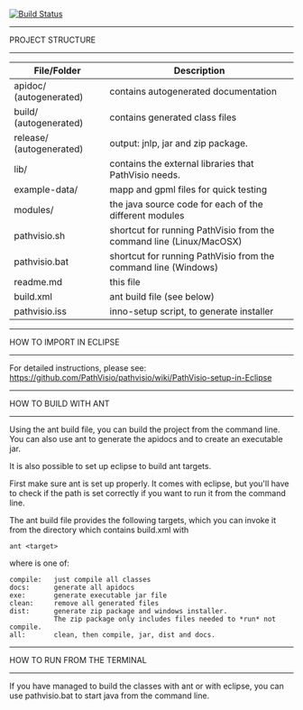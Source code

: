 [![Build Status](https://github.com/PathVisio/pathvisio/actions/workflows/ant.yml/badge.svg)](https://github.com/PathVisio/pathvisio/actions/workflows/ant.yml)

*********************
 PROJECT STRUCTURE 
*********************

| File/Folder | Description |
| ------------- | ------------- |
| apidoc/ (autogenerated)  | contains autogenerated documentation |
| build/ (autogenerated)  | contains generated class files |
| release/ (autogenerated) | output: jnlp, jar and zip package. |
| lib/ | contains the external libraries that PathVisio needs. |
| example-data/ | mapp and gpml files for quick testing |
| modules/ | the java source code for each of the different modules |
| pathvisio.sh | shortcut for running PathVisio from the command line (Linux/MacOSX) |
| pathvisio.bat | shortcut for running PathVisio from the command line (Windows) |
| readme.md | this file |
| build.xml | ant build file (see below) |
| pathvisio.iss | inno-setup script, to generate installer |

****************************
 HOW TO IMPORT IN ECLIPSE 
****************************

For detailed instructions, please see: https://github.com/PathVisio/pathvisio/wiki/PathVisio-setup-in-Eclipse

*************************
 HOW TO BUILD WITH ANT 
*************************

Using the ant build file, you can build the project from the command line. You can also use ant to generate the apidocs and to create an executable jar.

It is also possible to set up eclipse to build ant targets.

First make sure ant is set up properly. It comes with eclipse, but you'll have to check if the path is set correctly if you want to run it from the command line.

The ant build file provides the following targets, which you can invoke it from the directory which contains build.xml with 
```
ant <target>
```

where <target> is one of:
```
compile:   just compile all classes
docs:      generate all apidocs
exe:       generate executable jar file
clean:     remove all generated files
dist:      generate zip package and windows installer. 
           The zip package only includes files needed to *run* not compile.
all:       clean, then compile, jar, dist and docs.
```

********************************
 HOW TO RUN FROM THE TERMINAL 
********************************

If you have managed to build the classes with ant or with eclipse, you 
can use pathvisio.bat to start java from the command line.
